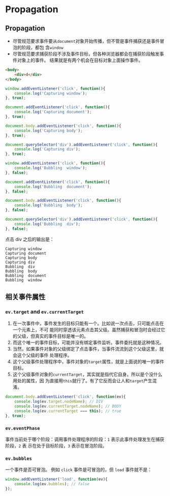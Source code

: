 # Propagation

## Propagation
* 尽管规范要求事件要从`document`对象开始传播，但不管是事件捕获还是事件冒泡的阶段，都包
含`window`
* 尽管规范要求捕获阶段不涉及事件目标，但各种浏览器都会在捕获阶段触发事件对象上的事件。
结果就是有两个机会在目标对象上面操作事件。

```html
<body>
    <div>d</div>
</body>
```

```js
window.addEventListener('click', function(){
    console.log('Capturing window');
}, true);

document.addEventListener('click', function(){
    console.log('Capturing document');
}, true);

document.body.addEventListener('click', function(){
    console.log('Capturing body');
}, true);

document.querySelector('div').addEventListener('click', function(){
    console.log('Capturing div');
}, true);

window.addEventListener('click', function(){
    console.log('Bubbling  window');
}, false);

document.addEventListener('click', function(){
    console.log('Bubbling  document');
}, false);

document.body.addEventListener('click', function(){
    console.log('Bubbling  body');
}, false);

document.querySelector('div').addEventListener('click', function(){
    console.log('Bubbling  div');
}, false);
```

点击 div 之后的输出是：
```shell
Capturing window
Capturing document
Capturing body
Capturing div
Bubbling  div
Bubbling  body
Bubbling  document
Bubbling  window
```

## 相关事件属性
### `ev.target` and `ev.currentTarget`
1. 在一次事件中，事件发生的目标只能有一个。比如说一次点击，只可能点击在一个元素上，不可
能同时穿透该元素点击其父级。虽然捕获和冒泡时会经过它的父级，但真实的事件目标是唯一的。
2. 而这个唯一的事件目标，可能并没有绑定事件监听。事件委托就是这种情况。
3. 当然，如果事件对象的父级绑定了点击事件，当事件流流到这个父级这里，就会这个父级的事件
处理程序。
4. 这个父级事件处理程序中，事件对象的`target`属性，就是上面说的唯一的事件目标。
5. 这个父级事件对象的`currentTarget`，其实就是指代它自身。所以是个没什么用处的属性，因
为直接用`this`就行了。有了它反而会让人和`target`产生混淆。
```js
document.body.addEventListener('click', function(ev){
    console.log(ev.target.nodeName); // DIV
    console.log(ev.currentTarget.nodeName); // BODY
    console.log(ev.currentTarget === this); // true
}, true);
```

### `ev.eventPhase`
事件当前处于哪个阶段：调用事件处理程序的阶段：`1` 表示此事件处理发生在捕获阶段，`2` 表
示在处于目标阶段，`3` 表示在冒泡阶段。

### `ev.bubbles`
一个事件是否可冒泡。
例如 `click` 事件是可冒泡的，但 `load` 事件就不是：
```js
window.addEventListener('load', function(ev){
    console.log(ev.bubbles); // false
});
```
